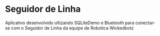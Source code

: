 # Seguidor de Linha

Aplicativo desenvolvido ultizando SQLiteDemo e Bluetooth para conectar-se com o Seguidor de Linha da equipe de Robotica Wickedbotz
